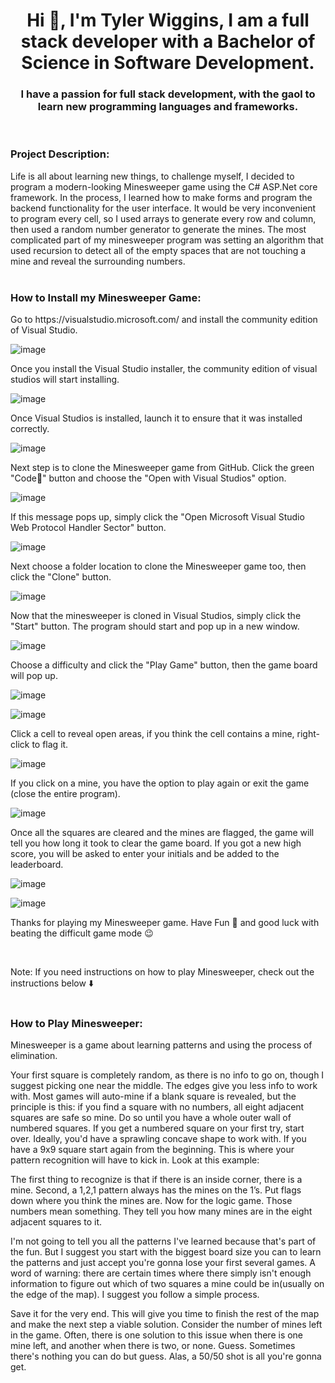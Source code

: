 <h1 align="center">Hi 👋, I'm Tyler Wiggins, I am a full stack developer with a Bachelor of Science in Software Development.</h1>
<h3 align="center">I have a passion for full stack development, with the gaol to learn new programming languages and frameworks.</h3>
<br>

<h3 align="left">Project Description:</h3>
<p>Life is all about learning new things, to challenge myself, I decided to program a modern-looking Minesweeper game using the C# ASP.Net core framework. In the process, I learned how to make forms and program the backend functionality for the user interface. It would be very inconvenient to program every cell, so I used arrays to generate every row and column, then used a random number generator to generate the mines. The most complicated part of my minesweeper program was setting an algorithm that used recursion to detect all of the empty spaces that are not touching a mine and reveal the surrounding numbers.
<br>
<br>




<h3 align="left">How to Install my Minesweeper Game:</h3>
<p>Go to https://visualstudio.microsoft.com/ and install the community edition of Visual Studio.
 
  ![image](https://user-images.githubusercontent.com/46502423/166826135-779c4b61-48c5-4622-a8c9-14cbc619417c.png)


<p>Once you install the Visual Studio installer, the community edition of visual studios will start installing.
 
  ![image](https://user-images.githubusercontent.com/46502423/166827278-68a7ff57-745a-475e-ac88-26ceb633f328.png)

  <p>Once Visual Studios is installed, launch it to ensure that it was installed correctly.</p>
 
  ![image](https://user-images.githubusercontent.com/46502423/166835544-d2249a60-7940-4ef5-b752-fc37410f0669.png)

<p>Next step is to clone the Minesweeper game from GitHub. Click the green "Code🔻" button and choose the "Open with Visual Studios" option.
 
![image](https://user-images.githubusercontent.com/46502423/166841855-1de2a068-da6c-4dcb-83c2-d8216970db72.png)
 
  <p>If this message pops up, simply click the "Open Microsoft Visual Studio Web Protocol Handler Sector" button. </p>

![image](https://user-images.githubusercontent.com/46502423/166842086-8bfe99a6-2286-47f7-bddd-d3846e06baf5.png)

<p>Next choose a folder location to clone the Minesweeper game too, then click the "Clone" button.</p>
 
  ![image](https://user-images.githubusercontent.com/46502423/166842705-22a3afc1-0388-42b6-a01f-85267c87522f.png)

<p>Now that the minesweeper is cloned in Visual Studios, simply click the "Start" button. The program should start and pop up in a new window.</p>

![image](https://user-images.githubusercontent.com/46502423/166844065-87bb4bce-f626-4a6a-b071-1a36a3b87408.png)

<p>Choose a difficulty and click the "Play Game" button, then the game board will pop up.</p>

![image](https://user-images.githubusercontent.com/46502423/166844534-f3c69662-4d02-4049-b6e1-78088104b05a.png)

![image](https://user-images.githubusercontent.com/46502423/166844621-dd59983e-7309-4b36-83d7-527c9e2b333e.png)

<p>Click a cell to reveal open areas, if you think the cell contains a mine, right-click to flag it. </p>

![image](https://user-images.githubusercontent.com/46502423/166845614-7364198a-e0f2-4111-b19c-398aae3baf45.png)

<p>If you click on a mine, you have the option to play again or exit the game (close the entire program).
 
  ![image](https://user-images.githubusercontent.com/46502423/166846053-a0fc9828-7f89-447f-bfa8-65f7e5ab952e.png)

  <p>Once all the squares are cleared and the mines are flagged, the game will tell you how long it took to clear the game board. If you got a new high score, you will be asked to enter your initials and be added to the leaderboard. </p>
 
  ![image](https://user-images.githubusercontent.com/46502423/166847296-a772e78e-69b6-4dbb-bfc0-6bf13247e8bb.png)

![image](https://user-images.githubusercontent.com/46502423/166847302-052c4549-ba2c-44f6-95c7-007420a2ba44.png)

<p>Thanks for playing my Minesweeper game. Have Fun 🎉 and good luck with beating the difficult game mode 😉</p>
<br>
<p>Note: If you need instructions on how to play Minesweeper, check out the instructions below ⬇️

<br>
<br>


<h3 align="left">How to Play Minesweeper:</h3>
Minesweeper is a game about learning patterns and using the process of elimination.

Your first square is completely random, as there is no info to go on, though I suggest picking one near the middle. The edges give you less info to work with.
Most games will auto-mine if a blank square is revealed, but the principle is this: if you find a square with no numbers, all eight adjacent squares are safe so mine. Do so until you have a whole outer wall of numbered squares. If you get a numbered square on your first try, start over.
Ideally, you'd have a sprawling concave shape to work with. If you have a 9x9 square start again from the beginning. This is where your pattern recognition will have to kick in. Look at this example:

The first thing to recognize is that if there is an inside corner, there is a mine. Second, a 1,2,1 pattern always has the mines on the 1’s. Put flags down where you think the mines are.
Now for the logic game. Those numbers mean something. They tell you how many mines are in the eight adjacent squares to it.

I'm not going to tell you all the patterns I've learned because that's part of the fun. But I suggest you start with the biggest board size you can to learn the patterns and just accept you're gonna lose your first several games.
A word of warning: there are certain times where there simply isn't enough information to figure out which of two squares a mine could be in(usually on the edge of the map). I suggest you follow a simple process.

Save it for the very end. This will give you time to finish the rest of the map and make the next step a viable solution.
Consider the number of mines left in the game. Often, there is one solution to this issue when there is one mine left, and another when there is two, or none.
Guess. Sometimes there's nothing you can do but guess. Alas, a 50/50 shot is all you're gonna get.
